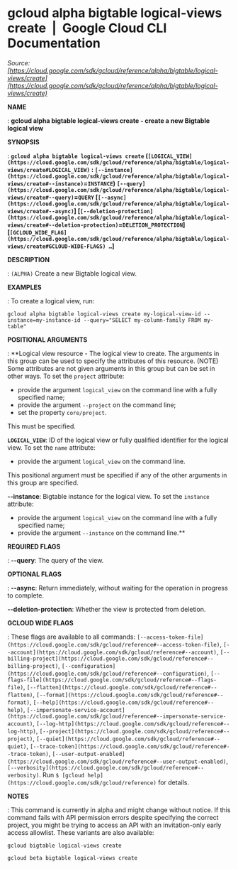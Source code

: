 # gcloud alpha bigtable logical-views create  |  Google Cloud CLI Documentation

*Source: [https://cloud.google.com/sdk/gcloud/reference/alpha/bigtable/logical-views/create](https://cloud.google.com/sdk/gcloud/reference/alpha/bigtable/logical-views/create)*

**NAME**

: **gcloud alpha bigtable logical-views create - create a new Bigtable logical view**

**SYNOPSIS**

: **`gcloud alpha bigtable logical-views create` (`[LOGICAL_VIEW](https://cloud.google.com/sdk/gcloud/reference/alpha/bigtable/logical-views/create#LOGICAL_VIEW)` : `[--instance](https://cloud.google.com/sdk/gcloud/reference/alpha/bigtable/logical-views/create#--instance)`=`INSTANCE`) `[--query](https://cloud.google.com/sdk/gcloud/reference/alpha/bigtable/logical-views/create#--query)`=`QUERY` [`[--async](https://cloud.google.com/sdk/gcloud/reference/alpha/bigtable/logical-views/create#--async)`] [`[--deletion-protection](https://cloud.google.com/sdk/gcloud/reference/alpha/bigtable/logical-views/create#--deletion-protection)`=`DELETION_PROTECTION`] [`[GCLOUD_WIDE_FLAG](https://cloud.google.com/sdk/gcloud/reference/alpha/bigtable/logical-views/create#GCLOUD-WIDE-FLAGS) …`]**

**DESCRIPTION**

: `(ALPHA)` Create a new Bigtable logical view.

**EXAMPLES**

: To create a logical view, run:

```
gcloud alpha bigtable logical-views create my-logical-view-id --instance=my-instance-id --query="SELECT my-column-family FROM my-table"
```

**POSITIONAL ARGUMENTS**

: **Logical view resource - The logical view to create. The arguments in this group
can be used to specify the attributes of this resource. (NOTE) Some attributes
are not given arguments in this group but can be set in other ways.
To set the `project` attribute:

- provide the argument `logical_view` on the command line with a fully
specified name;
- provide the argument `--project` on the command line;
- set the property `core/project`.

This must be specified.

**`LOGICAL_VIEW`**:
ID of the logical view or fully qualified identifier for the logical view.
To set the `name` attribute:

- provide the argument `logical_view` on the command line.

This positional argument must be specified if any of the other arguments in this
group are specified.

**--instance**:
Bigtable instance for the logical view.
To set the `instance` attribute:

- provide the argument `logical_view` on the command line with a fully
specified name;
- provide the argument `--instance` on the command line.**

**REQUIRED FLAGS**

: **--query**:
The query of the view.

**OPTIONAL FLAGS**

: **--async**:
Return immediately, without waiting for the operation in progress to complete.

**--deletion-protection**:
Whether the view is protected from deletion.

**GCLOUD WIDE FLAGS**

: These flags are available to all commands: `[--access-token-file](https://cloud.google.com/sdk/gcloud/reference#--access-token-file)`,
`[--account](https://cloud.google.com/sdk/gcloud/reference#--account)`, `[--billing-project](https://cloud.google.com/sdk/gcloud/reference#--billing-project)`,
`[--configuration](https://cloud.google.com/sdk/gcloud/reference#--configuration)`,
`[--flags-file](https://cloud.google.com/sdk/gcloud/reference#--flags-file)`,
`[--flatten](https://cloud.google.com/sdk/gcloud/reference#--flatten)`, `[--format](https://cloud.google.com/sdk/gcloud/reference#--format)`, `[--help](https://cloud.google.com/sdk/gcloud/reference#--help)`, `[--impersonate-service-account](https://cloud.google.com/sdk/gcloud/reference#--impersonate-service-account)`,
`[--log-http](https://cloud.google.com/sdk/gcloud/reference#--log-http)`,
`[--project](https://cloud.google.com/sdk/gcloud/reference#--project)`, `[--quiet](https://cloud.google.com/sdk/gcloud/reference#--quiet)`, `[--trace-token](https://cloud.google.com/sdk/gcloud/reference#--trace-token)`, `[--user-output-enabled](https://cloud.google.com/sdk/gcloud/reference#--user-output-enabled)`,
`[--verbosity](https://cloud.google.com/sdk/gcloud/reference#--verbosity)`.
Run `$ [gcloud help](https://cloud.google.com/sdk/gcloud/reference)` for details.

**NOTES**

: This command is currently in alpha and might change without notice. If this
command fails with API permission errors despite specifying the correct project,
you might be trying to access an API with an invitation-only early access
allowlist. These variants are also available:

```
gcloud bigtable logical-views create
```

```
gcloud beta bigtable logical-views create
```